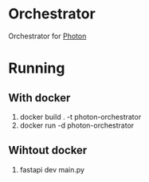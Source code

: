 # Orchestrator
Orchestrator for [Photon](https://github.com/phot-on/Photon)

# Running
## With docker
1. docker build . -t photon-orchestrator
2. docker run -d photon-orchestrator
## Wihtout docker
1. fastapi dev main.py

